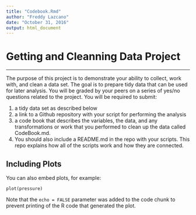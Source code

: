 ```yaml
---
title: "Codebook.Rmd"
author: "Freddy Lazcano"
date: "October 31, 2016"
output: html_document
---
```


# Getting and Cleanning Data Project
----------------------------------------------------------------------------------------------------------------------

The purpose of this project is to demonstrate your ability to collect, work with, and clean a data set. The goal is to prepare tidy data that can be used for later analysis. You will be graded by your peers on a series of yes/no questions related to the project. You will be required to submit: 
1. a tidy data set as described below 
2. a link to a Github repository with your script for performing the analysis 
3. a code book that describes the variables, the data, and any transformations or work that you performed to clean up the data called CodeBook.md. 
4. You should also include a README.md in the repo with your scripts. 
This repo explains how all of the scripts work and how they are connected.  


## Including Plots

You can also embed plots, for example:

```{r pressure, echo=FALSE}
plot(pressure)
```

Note that the `echo = FALSE` parameter was added to the code chunk to prevent printing of the R code that generated the plot.
